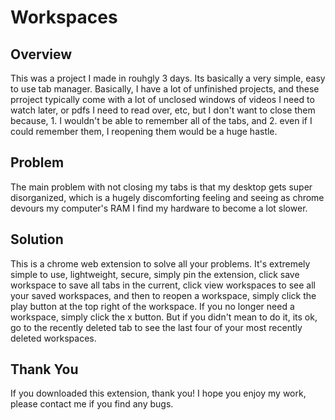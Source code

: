 # Workspaces

## Overview
This was a project I made in rouhgly 3 days. Its basically a very simple, easy to use tab manager. Basically, I have a lot of unfinished projects, and these prroject
typically come with a lot of unclosed windows of videos I need to watch later, or pdfs I need to read over, etc, but I don't want to close them because, 1. I wouldn't
be able to remember all of the tabs, and 2. even if I could remember them, I reopening them would be a huge hastle.

## Problem
The main problem with not closing my tabs is that my desktop gets super disorganized, which is a hugely discomforting feeling and seeing as chrome devours my computer's
RAM I find my hardware to become a lot slower.

## Solution
This is a chrome web extension to solve all your problems. It's extremely simple to use, lightweight, secure, simply pin the extension, click save workspace to save all 
tabs in the current, click view workspaces to see all your saved workspaces, and then to reopen a workspace, simply click the play button at the top right of the 
workspace. If you no longer need a workspace, simply click the x button. But if you didn't mean to do it, its ok, go to the recently deleted tab to see the last four 
of your most recently deleted workspaces. 

## Thank You
If you downloaded this extension, thank you! I hope you enjoy my work, please contact me if you find any bugs.



